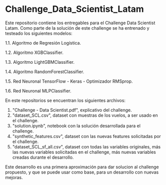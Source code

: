 # Challenge_Data_Scientist_Latam
Este repositorio contiene los entregables para el Challenge Data Scientist Latam.
Como parte de la solución de este challenge se ha entrenado y testeado los siguientes modelos:

 1.1. Algoritmo de Regresión Logística.

 1.2. Algoritmo XGBClassifier.

 1.3. Algoritmo LightGBMClassifier.

 1.4. Algoritmo RandomForestClassifier.

 1.5. Red Neuronal TensorFlow - Keras - Optimizador RMSprop.

 1.6. Red Neuronal MLPClassifier.

En este repositorios se encuentran los siguientes archivos:

 1. "Challenge - Data Scientist.pdf", explicativo del challenge.
 2. "dataset_SCL.csv", dataset con muestras de los vuelos, a ser usado en el challenge.
 3. "solution.ipynb", notebook con la solución desarrollada para el challenge.
 4. "synthetic_features.csv", dataset con las nuevas features solicitadas por el challenge.
 5. "dataset_SCL_sf_all.csv", dataset con todas las variables originales, más las nuevas variables solicitadas en el challenge, más nuevas variables creadas durante el desarrollo.

Este desarrollo es una primera aproximación para dar solucion al challenge propuesto, y que se puede usar como base, para un desarrollo con nuevas mejoras.
